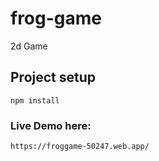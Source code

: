 # frog-game
2d Game

## Project setup
```
npm install
```

### Live Demo here:
```
https://froggame-50247.web.app/
```
